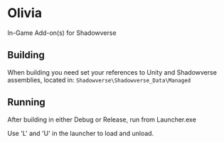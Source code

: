 # Olivia
In-Game Add-on(s) for Shadowverse

## Building
When building you need set your references to Unity and Shadowverse assemblies, located in: `Shadowverse\Shadowverse_Data\Managed`

## Running
After building in either Debug or Release, run from Launcher.exe

Use 'L' and 'U' in the launcher to load and unload.
